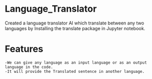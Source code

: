 # Language_Translator
Created a language translator AI which translate between any two languages by Installing the translate package in Jupyter notebook.

# Features 
    -We can give any language as an input language or as an output language in the code.
    -It will provide the Translated sentence in another language.
